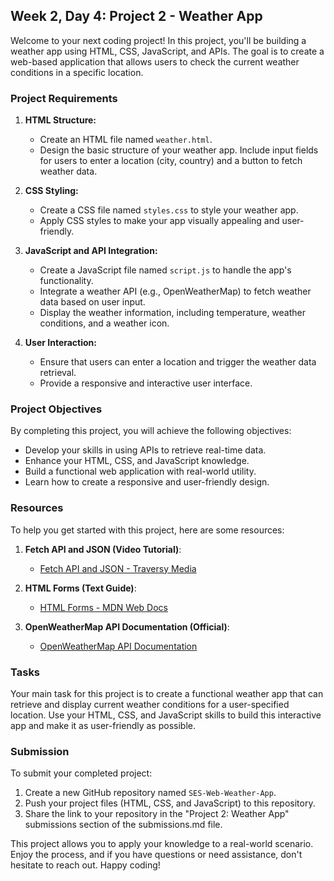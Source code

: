 ## Week 2, Day 4: Project 2 - Weather App

Welcome to your next coding project! In this project, you'll be building a weather app using HTML, CSS, JavaScript, and APIs. The goal is to create a web-based application that allows users to check the current weather conditions in a specific location.

### Project Requirements

1. **HTML Structure:**
   - Create an HTML file named `weather.html`.
   - Design the basic structure of your weather app. Include input fields for users to enter a location (city, country) and a button to fetch weather data.

2. **CSS Styling:**
   - Create a CSS file named `styles.css` to style your weather app.
   - Apply CSS styles to make your app visually appealing and user-friendly.

3. **JavaScript and API Integration:**
   - Create a JavaScript file named `script.js` to handle the app's functionality.
   - Integrate a weather API (e.g., OpenWeatherMap) to fetch weather data based on user input.
   - Display the weather information, including temperature, weather conditions, and a weather icon.

4. **User Interaction:**
   - Ensure that users can enter a location and trigger the weather data retrieval.
   - Provide a responsive and interactive user interface.

### Project Objectives

By completing this project, you will achieve the following objectives:

- Develop your skills in using APIs to retrieve real-time data.
- Enhance your HTML, CSS, and JavaScript knowledge.
- Build a functional web application with real-world utility.
- Learn how to create a responsive and user-friendly design.

### Resources

To help you get started with this project, here are some resources:

1. **Fetch API and JSON (Video Tutorial)**:
   - [Fetch API and JSON - Traversy Media](https://www.youtube.com/watch?v=Oive66jrwBs)

2. **HTML Forms (Text Guide)**:
   - [HTML Forms - MDN Web Docs](https://developer.mozilla.org/en-US/docs/Learn/Forms)

3. **OpenWeatherMap API Documentation (Official)**:
   - [OpenWeatherMap API Documentation](https://openweathermap.org/api)

### Tasks

Your main task for this project is to create a functional weather app that can retrieve and display current weather conditions for a user-specified location. Use your HTML, CSS, and JavaScript skills to build this interactive app and make it as user-friendly as possible.

### Submission

To submit your completed project:

1. Create a new GitHub repository named `SES-Web-Weather-App`.
2. Push your project files (HTML, CSS, and JavaScript) to this repository.
3. Share the link to your repository in the "Project 2: Weather App" submissions section of the submissions.md file.

This project allows you to apply your knowledge to a real-world scenario. Enjoy the process, and if you have questions or need assistance, don't hesitate to reach out. Happy coding!